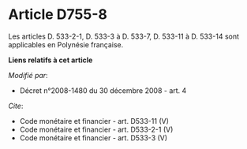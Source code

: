 # Article D755-8

Les articles D. 533-2-1, D. 533-3 à D. 533-7, D. 533-11 à D. 533-14 sont applicables en Polynésie française.

**Liens relatifs à cet article**

_Modifié par_:

  - Décret n°2008-1480 du 30 décembre 2008 - art. 4

_Cite_:

  - Code monétaire et financier - art. D533-11 (V)
  - Code monétaire et financier - art. D533-2-1 (V)
  - Code monétaire et financier - art. D533-3 (V)
